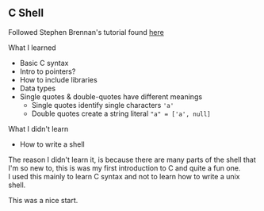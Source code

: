 ## C Shell

Followed Stephen Brennan's tutorial found [here](https://brennan.io/2015/01/16/write-a-shell-in-c/)

What I learned
- Basic C syntax
- Intro to pointers?
- How to include libraries
- Data types
- Single quotes & double-quotes have different meanings
  - Single quotes identify single characters `'a'`
  - Double quotes create a string literal `"a" = ['a', null]`

What I didn't learn
- How to write a shell

The reason I didn't learn it, is because there are many parts of the shell that I'm so new to, this is was my first introduction to C and quite a fun one.  
I used this mainly to learn C syntax and not to learn how to write a unix shell.

This was a nice start.